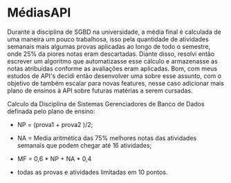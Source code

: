 # MédiasAPI

Durante a disciplina de SGBD na universidade, a média final é calculada de uma maneira um pouco trabalhosa, isso pela quantidade de atividades
semanais mais algumas provas aplicadas ao longo de todo o semestre, onde 25% da piores notas eram descartadas. Diante disso, resolvi então 
escrever um algoritmo que automatizasse esse cálculo e armazenasse as notas atribuídas conforme as avaliações eram aplicadas.
Bom, com meus estudos de API's decidi então desenvolver uma sobre esse assunto, com o objetivo de também escalar para novas features, nesse 
caso adicionar mais plano de ensinos à API sobre futuras matérias a serem cursadas. 

Calculo da Disciplina de Sistemas Gerenciadores de Banco de Dados definada pelo plano de ensino: 
- NP = (prova1 + prova2 )/2;
- NA = Media aritmética das 75% melhores notas das atividades semanais que podem chegar até 16 atividades;
- MF = 0,6 * NP + NA * 0,4

- todas as provas e atividades limitadas em 10 pontos.

